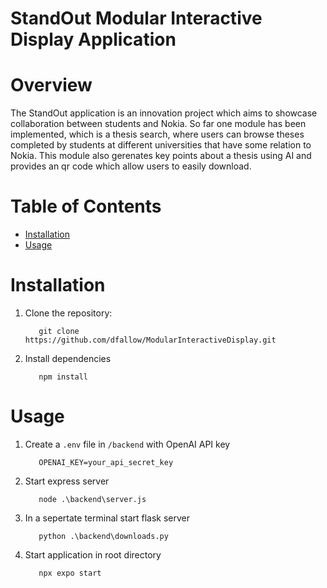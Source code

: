 # StandOut Modular Interactive Display Application

# Overview
The StandOut application is an innovation project which aims to showcase collaboration between students and Nokia. So far one module has been implemented, which is a thesis search, where users can browse theses completed by students at different universities that have some relation to Nokia. This module also gerenates key points about a thesis using AI and provides an qr code which allow users to easily download.

# Table of Contents
- [Installation](https://github.com/dfallow/ModularInteractiveDisplay?tab=readme-ov-file#installation)
- [Usage](https://github.com/dfallow/ModularInteractiveDisplay/edit/main/README.md#usage)

# Installation

1. Clone the repository:
   
   ```
      git clone https://github.com/dfallow/ModularInteractiveDisplay.git
   ```
3. Install dependencies
   ```
      npm install
   ``` 
# Usage
1. Create a ```.env``` file in ```/backend``` with OpenAI API key
   
   ```
      OPENAI_KEY=your_api_secret_key
   ```
3. Start express server
   ```
      node .\backend\server.js
   ```
4. In a sepertate terminal start flask server
   ```
      python .\backend\downloads.py
   ```
5. Start application in root directory
   ```
      npx expo start
   ```
